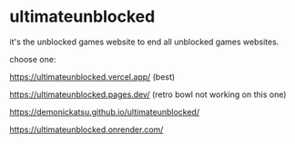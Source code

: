 # ultimateunblocked
it's the unblocked games website to end all unblocked games websites.

choose one:


https://ultimateunblocked.vercel.app/ (best)

https://ultimateunblocked.pages.dev/ (retro bowl not working on this one)

https://demonickatsu.github.io/ultimateunblocked/

https://ultimateunblocked.onrender.com/
